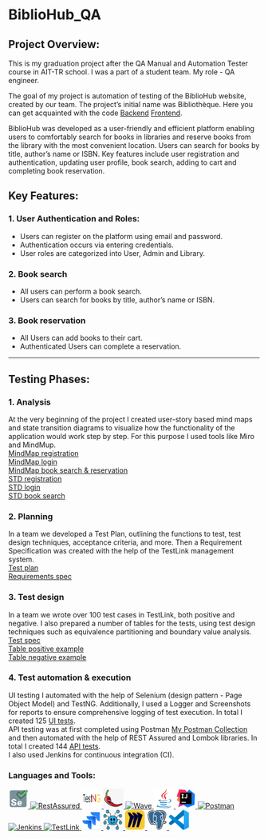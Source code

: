# BiblioHub_QA
## Project Overview:
This is my graduation project after the QA Manual and Automation Tester course in AIT-TR school. I was a part of a student team. My role - QA engineer. 

The goal of my project is automation of testing of the BiblioHub website, created by our team. The project’s initial name was Bibliothèque. Here you can get acquainted with the code
[Backend](https://github.com/Anarchitector/Bibliotheque_backend)
[Frontend](https://github.com/Anarchitector/Bibliotheque_frontend).

BiblioHub was developed as a user-friendly and efficient platform enabling users to comfortably search for books in libraries and reserve books from the library with the most convenient location. Users can search for books by title, author’s name or ISBN. Key features include user registration and authentication, updating user profile, book search, adding to cart and completing book reservation.
## Key Features:
### 1. User Authentication and Roles:
  - Users can register on the platform using email and password.
  - Authentication occurs via entering credentials.
  - User roles are categorized into User, Admin and Library.
### 2. Book search
- All users can perform a book search.
- Users can search for books by title, author’s name or ISBN.
### 3. Book reservation
- All Users can add books to their cart.
- Authenticated Users can complete a reservation.
*****
## Testing Phases:
### 1. Analysis
At the very beginning of the project I created user-story based mind maps and state transition diagrams to visualize how the functionality of the application would work step by step. For this purpose I used tools like Miro and MindMup.  
[MindMap registration](images/Unregistered_User_registers.png)  
[MindMap login](images/Registered_User_logs_in.png)  
[MindMap book search & reservation](images/Registered_User_books_a_book.png)  
[STD registration](images/STD_registration.png)  
[STD login](images/STD_login.png)  
[STD book search](images/STD_bookSearch.png)

### 2. Planning
In a team we developed a Test Plan, outlining the functions to test, test design techniques, acceptance criteria, and more. Then a Requirement Specification was created with the help of the TestLink management system.  
[Test plan](https://drive.google.com/file/d/1WsVgYR7H76yXzTCSmeVoLPlB_iPpsDcC/view?usp=drive_link)  
[Requirements spec](https://docs.google.com/document/d/1paCxmm0PGLtlIt26bxyprq1z2ZOXh2kL/edit?usp=drive_link&ouid=115695229689061073439&rtpof=true&sd=true)
### 3. Test design
In a team we wrote over 100 test cases in TestLink, both positive and negative. I also prepared a number of tables for the tests, using test design techniques such as equivalence partitioning and boundary value analysis.   
[Test spec](https://docs.google.com/document/d/1tLP-NSAKJULIRasVYTczwzm7cK4-CYFb/edit)  
[Table positive example](src/test/resources/user.csv)  
[Table negative example](https://github.com/tatjana-lin/Bibliotheque_QA/blob/main/src/test/resources/regNegEmail.csv)

### 4. Test automation & execution 
UI testing I automated with the help of Selenium (design pattern - Page Object Model) and TestNG. Additionally, I used a Logger and Screenshots for reports to ensure comprehensive logging of test execution.
In total I created 125 [UI tests](https://github.com/tatjana-lin/Bibliotheque_QA/tree/main/src/test/java/com/bibliotheque/tests).  
API testing was at first completed using Postman
[My Postman Collection](https://github.com/tatjana-lin/Bibliotheque_QA/blob/main/BiblioHub.postman_collection.json)  
and then automated with the help of REST Assured and Lombok libraries.
In total I created 144 [API tests](https://github.com/tatjana-lin/Bibliotheque_QA/tree/main/src/test/java/com/bibliotheque_API/tests).  
I also used Jenkins for continuous integration (CI).

### Languages and Tools:
<p align="left">
  <a href="https://www.selenium.dev/" target="_blank">
    <img src="images/selenium_logo.png" alt="Selenium" width="40" height="40"/>
  </a>
  <a href="https://rest-assured.io/" target="_blank">
    <img src="https://avatars.githubusercontent.com/u/19369327?s=200&v=4" alt="RestAssured" width="40" height="40"/>
  </a>
  <a href="https://testng.org/" target="_blank">
    <img src="images/testNG_logo.png" alt="TestNG" width="40" height="40"/>
  </a>
  <a href="https://projectlombok.org/" target="_blank">
    <img src="images/Lombok_logo.png" alt="Lombok" width="40" height="40"/>
  </a>
  <a href="https://wave.webaim.org/" target="_blank">
    <img src="https://wave.webaim.org/favicon.ico" alt="Wave" width="40" height="40"/>
  </a>
  <a href="https://www.java.com/" target="_blank">
    <img src="https://raw.githubusercontent.com/devicons/devicon/master/icons/java/java-original.svg" alt="Java" width="40" height="40"/>
  </a>
  <a href="https://www.jetbrains.com/idea/" target="_blank">
    <img src="https://raw.githubusercontent.com/devicons/devicon/master/icons/intellij/intellij-original.svg" alt="IntelliJ IDEA" width="40" height="40"/>
  </a>
  <a href="https://www.postman.com/" target="_blank">
    <img src="https://www.vectorlogo.zone/logos/getpostman/getpostman-icon.svg" alt="Postman" width="40" height="40"/>
  </a>
  <a href="https://www.jenkins.io/" target="_blank">
    <img src="https://www.vectorlogo.zone/logos/jenkins/jenkins-icon.svg" alt="Jenkins" width="40" height="40"/>
  </a>
  <a href="https://testlink.org/" target="_blank">
    <img src="https://avatars.githubusercontent.com/u/10183815?s=48&v=4" alt="TestLink" width="40" height="40"/>
  </a>
  <a href="https://www.atlassian.com/software/jira" target="_blank">
    <img src="images/jira_logo.png" alt="Jira" width="40" height="40"/>
  </a>
  <a href="https://www.mindmup.com/" target="_blank">
    <img src="images/mindMup_logo.png" alt="MindMup" width="40" height="40"/>
  </a>
  <a href="https://miro.com/" target="_blank">
    <img src="images/Miro_logo.png" alt="Miro" width="40" height="40"/>
  </a>
  <a href="https://www.postgresql.org/" target="_blank">
    <img src="https://raw.githubusercontent.com/devicons/devicon/master/icons/postgresql/postgresql-original.svg" alt="PostgreSQL" width="40" height="40"/>
  </a>
  <a href="https://code.visualstudio.com/" target="_blank">
    <img src="https://raw.githubusercontent.com/devicons/devicon/master/icons/vscode/vscode-original.svg" alt="VS Code" width="40" height="40"/>
  </a>
</p>
